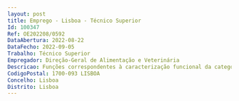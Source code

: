```yaml
--- 
layout: post
title: Emprego - Lisboa - Técnico Superior
Id: 100347
Ref: OE202208/0592
DataAbertura: 2022-08-22
DataFecho: 2022-09-05
Trabalho: Técnico Superior
Empregador: Direção-Geral de Alimentação e Veterinária
Descricao: Funções correspondentes à caracterização funcional da categoria de técnico superior, constantes no Anexo a que se refere o n.º 2 do artigo 88.º da LTFP, aprovada pela Lei n.º 35 2014 de 20 de junho  designadamente  Prestar apoio jurídico no âmbito das competências consagradas ao Gabinete Jurídico da Direção Geral de Alimentação e Veterinária (DGAV), nos termos do artigo 2.º do despacho n.º 15262 2012, de 27 de junho de 2016, publicado na 2.ª Série do Diário da República n.º 131, de 11 de julho de 2016. Funções consultivas, de estudo, avaliação e de apoio geral ou especializado nas áreas de atuação da competência da DGAV. Elaboração de informações, pareceres jurídicos e pronúncias no âmbito do procedimento administrativo, e em apoio à área de contencioso administrativo em articulação com o Gabinete de Planeamento, Políticas e Administração Geral (GPP). Apoio à Fazenda Pública nos processos tributários que envolvam taxas e outros tributos cobrados pelos serviços da DGAV. Instrução e analise de processos de processos disciplinares e contraordenação e, elaboração das respetivas propostas de decisão.
CodigoPostal: 1700-093 LISBOA
Concelho: Lisboa
Distrito: Lisboa
--- 
```

